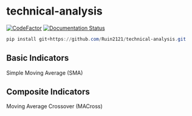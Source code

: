 # technical-analysis

[![CodeFactor](https://www.codefactor.io/repository/github/ruin2121/technical-analysis/badge)](https://www.codefactor.io/repository/github/ruin2121/technical-analysis)
[![Documentation Status](https://readthedocs.org/projects/technical-analysis/badge/?version=latest)](https://technical-analysis.readthedocs.io/en/latest/?badge=latest)

```powershell
pip install git+https://github.com/Ruin2121/technical-analysis.git
```

## Basic Indicators

Simple Moving Average (SMA)

## Composite Indicators

Moving Average Crossover (MACross)
